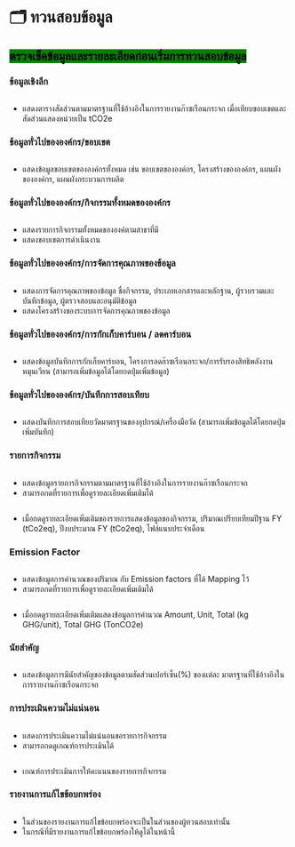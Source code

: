 # 🗂️ ทวนสอบข้อมูล

## <mark style="background-color:green;">ตรวจเช็คข้อมูลและรายละเอียดก่อนเริ่มการทวนสอบข้อมูล</mark>

### ข้อมูลเชิงลึก

<figure><img src="../../../.gitbook/assets/image (64).png" alt=""><figcaption></figcaption></figure>

* แสดงตารางสัดส่วนตามมาตรฐานที่ใช้อ้างอิงในการรายงานก๊าซเรือนกระจก เมื่อเทียบขอบเขตและสัดส่วนแสดงหน่วยเป็น tCO2e

### ข้อมูลทั่วไปขององค์กร/ขอบเขต

<figure><img src="../../../.gitbook/assets/image (66).png" alt=""><figcaption></figcaption></figure>

* แสดงข้อมูลขอบเขตขององค์กรทั้งหมด เช่น ขอบเขตขององค์กร, โครงสร้างขององค์กร, แผนผังขององค์กร, แผนผังกระบวนการผลิต

### ข้อมูลทั่วไปขององค์กร/กิจกรรมทั้งหมดขององค์กร

<figure><img src="../../../.gitbook/assets/image (67).png" alt=""><figcaption></figcaption></figure>

* แสดงรายการกิจกรรมทั้งหมดขององค์ตามสาขาที่มี
* แสดงขอบเขตการดำเนินงาน

### ข้อมูลทั่วไปขององค์กร/การจัดการคุณภาพของข้อมูล

<figure><img src="../../../.gitbook/assets/image (68).png" alt=""><figcaption></figcaption></figure>

* แสดงการจัดการคุณภาพของข้อมูล ชื่อกิจกรรม, ประเภทเอกสารและหลักฐาน, ผู้รวบรวมและบันทึกข้อมูล, ผู้ตรวจสอบและอนุมัติข้อมูล
* แสดงโครงสร้างของระบบการจัดการคุณภาพของข้อมูล

### ข้อมูลทั่วไปขององค์กร/การกักเก็บคาร์บอน / ลดคาร์บอน

<figure><img src="../../../.gitbook/assets/image (70).png" alt=""><figcaption></figcaption></figure>

* แสดงข้อมูลบันทึกการกักเก็บคาร์บอน, โครงการลดก๊าซเรือนกระจก/การรับรองสิทธิพลังงานหมุนเวียน (สามารถเพิ่มข้อมูลได้โดยกดปุ่มเพิ่มข้อมูล)

### ข้อมูลทั่วไปขององค์กร/บันทึกการสอบเทียบ

<figure><img src="../../../.gitbook/assets/image (71).png" alt=""><figcaption></figcaption></figure>

* แสดงบันทึกการสอบเทียบวัดมาตรฐานของอุปกรณ์/เครื่องมือวัด (สามารถเพิ่มข้อมูลได้โดยกดปุ่มเพิ่มบันทึก)

### รายการกิจกรรม

<figure><img src="../../../.gitbook/assets/image (72).png" alt=""><figcaption></figcaption></figure>

* แสดงข้อมูลรายการกิจกรรมตามมาตรฐานที่ใช้อ้างอิงในการรายงานก๊าซเรือนกระจก
* สามารถกดที่รายการเพื่อดูรายละเอียดเพิ่มเติมได้

<figure><img src="../../../.gitbook/assets/image (73).png" alt=""><figcaption></figcaption></figure>

* เมื่อกดดูรายละเอียดเพิ่มเติมของรายการแสดงข้อมูลของกิจกรรม, ปริมาณเปรียบเทียมปีฐาน FY (tCo2eq), ปีงบประมาณ FY (tCo2eq), ไฟล์แนบประจำเดือน

### Emission Factor

<figure><img src="../../../.gitbook/assets/image (74).png" alt=""><figcaption></figcaption></figure>

* แสดงข้อมูลการคำนวณของปริมาณ กับ Emission factors ที่ได้ Mapping ไว้
* สามารถกดที่รายการเพื่อดูรายละเอียดเพิ่มเติมได้

<figure><img src="../../../.gitbook/assets/image (75).png" alt=""><figcaption></figcaption></figure>

* เมื่อกดดูรายละเอียดเพิ่มเติมแสดงข้อมูลการคำนวณ Amount, Unit, Total (kg GHG/unit), Total GHG (TonCO2e)

### นัยสำคัญ

<figure><img src="../../../.gitbook/assets/image (76).png" alt=""><figcaption></figcaption></figure>

* แสดงข้อมูลการมีนัยสำคัญของข้อมูลตามสัดส่วนเปอร์เซ็น(%) ของแต่ละ มาตรฐานที่ใช้อ้างอิงในการรายงานก๊าซเรือนกระจก

### การประเมินความไม่แน่นอน

<figure><img src="../../../.gitbook/assets/image (77).png" alt=""><figcaption></figcaption></figure>

* แสดงการประเมินความไม่แน่นอนขอรายการกิจกรรม
* สามารถกดดูเกณฑ์การประเมินได้

<figure><img src="../../../.gitbook/assets/image (78).png" alt=""><figcaption></figcaption></figure>

* เกณฑ์การประเมินการให้คะแนนของรายการกิจกรรม

### รายงานการแก้ไขข้อบกพร่อง

<figure><img src="../../../.gitbook/assets/image (79).png" alt=""><figcaption></figcaption></figure>

* ในส่วนของรายงานการแก้ไขข้อบกพร่องจะเป็นในส่วนของผู้ทวนสอบเท่านั้น&#x20;
* ในกรณีที่มีรายงานการแก้ไขข้อบกพร่องให้ดูได้ในหน้านี้
